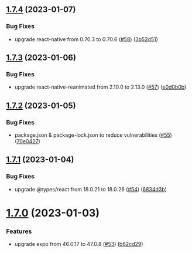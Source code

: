 ## [1.7.4](https://github.com/thecyberworld/thecyberhub-app/compare/v1.7.3...v1.7.4) (2023-01-07)


### Bug Fixes

* upgrade react-native from 0.70.3 to 0.70.6 ([#58](https://github.com/thecyberworld/thecyberhub-app/issues/58)) ([3b52d51](https://github.com/thecyberworld/thecyberhub-app/commit/3b52d5133d1fb38683adf1d1ea28827f611645a5))



## [1.7.3](https://github.com/thecyberworld/thecyberhub-app/compare/v1.7.2...v1.7.3) (2023-01-06)


### Bug Fixes

* upgrade react-native-reanimated from 2.10.0 to 2.13.0 ([#57](https://github.com/thecyberworld/thecyberhub-app/issues/57)) ([e0d0b0b](https://github.com/thecyberworld/thecyberhub-app/commit/e0d0b0b72eba24f795523dd309d2c96810bc049d))



## [1.7.2](https://github.com/thecyberworld/thecyberhub-app/compare/v1.7.1...v1.7.2) (2023-01-05)


### Bug Fixes

* package.json & package-lock.json to reduce vulnerabilities ([#55](https://github.com/thecyberworld/thecyberhub-app/issues/55)) ([70e0427](https://github.com/thecyberworld/thecyberhub-app/commit/70e0427d046fab31b83b9749aced2e8afeb95c94))



## [1.7.1](https://github.com/thecyberworld/thecyberhub-app/compare/v1.7.0...v1.7.1) (2023-01-04)


### Bug Fixes

* upgrade @types/react from 18.0.21 to 18.0.26 ([#54](https://github.com/thecyberworld/thecyberhub-app/issues/54)) ([6834d3b](https://github.com/thecyberworld/thecyberhub-app/commit/6834d3b75bfa3e0710cba1c12d21005bf11a8944))



# [1.7.0](https://github.com/thecyberworld/thecyberhub-app/compare/v1.6.1...v1.7.0) (2023-01-03)


### Features

* upgrade expo from 46.0.17 to 47.0.8 ([#53](https://github.com/thecyberworld/thecyberhub-app/issues/53)) ([b62cd29](https://github.com/thecyberworld/thecyberhub-app/commit/b62cd29041d2ab0950b7f28a76d442b3d8827e10))



